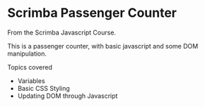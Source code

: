 # Scrimba Passenger Counter
From the Scrimba Javascript Course. 

This is a passenger counter, with basic javascript and some DOM manipulation.

Topics covered
* Variables
* Basic CSS Styling
* Updating DOM through Javascript
